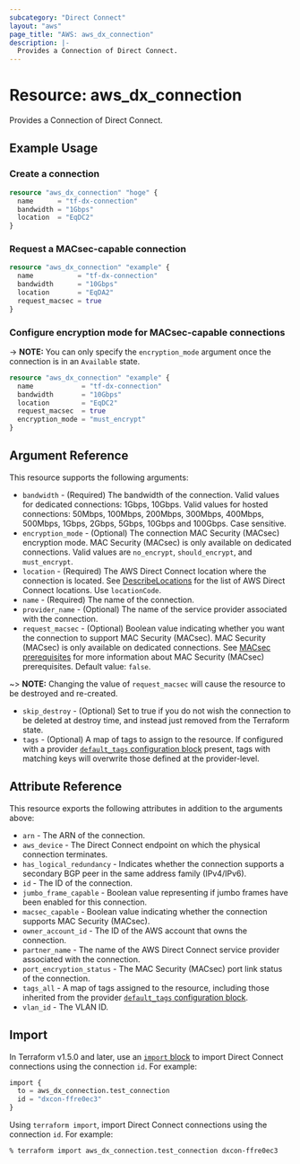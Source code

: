 ```yaml
---
subcategory: "Direct Connect"
layout: "aws"
page_title: "AWS: aws_dx_connection"
description: |-
  Provides a Connection of Direct Connect.
---
```


# Resource: aws_dx_connection

Provides a Connection of Direct Connect.

## Example Usage

### Create a connection

```terraform
resource "aws_dx_connection" "hoge" {
  name      = "tf-dx-connection"
  bandwidth = "1Gbps"
  location  = "EqDC2"
}
```

### Request a MACsec-capable connection

```terraform
resource "aws_dx_connection" "example" {
  name           = "tf-dx-connection"
  bandwidth      = "10Gbps"
  location       = "EqDA2"
  request_macsec = true
}
```

### Configure encryption mode for MACsec-capable connections

-> **NOTE:** You can only specify the `encryption_mode` argument once the connection is in an `Available` state.

```terraform
resource "aws_dx_connection" "example" {
  name            = "tf-dx-connection"
  bandwidth       = "10Gbps"
  location        = "EqDC2"
  request_macsec  = true
  encryption_mode = "must_encrypt"
}
```

## Argument Reference

This resource supports the following arguments:

* `bandwidth` - (Required) The bandwidth of the connection. Valid values for dedicated connections: 1Gbps, 10Gbps. Valid values for hosted connections: 50Mbps, 100Mbps, 200Mbps, 300Mbps, 400Mbps, 500Mbps, 1Gbps, 2Gbps, 5Gbps, 10Gbps and 100Gbps. Case sensitive.
* `encryption_mode` - (Optional) The connection MAC Security (MACsec) encryption mode. MAC Security (MACsec) is only available on dedicated connections. Valid values are `no_encrypt`, `should_encrypt`, and `must_encrypt`.
* `location` - (Required) The AWS Direct Connect location where the connection is located. See [DescribeLocations](https://docs.aws.amazon.com/directconnect/latest/APIReference/API_DescribeLocations.html) for the list of AWS Direct Connect locations. Use `locationCode`.
* `name` - (Required) The name of the connection.
* `provider_name` - (Optional) The name of the service provider associated with the connection.
* `request_macsec` - (Optional) Boolean value indicating whether you want the connection to support MAC Security (MACsec). MAC Security (MACsec) is only available on dedicated connections. See [MACsec prerequisites](https://docs.aws.amazon.com/directconnect/latest/UserGuide/direct-connect-mac-sec-getting-started.html#mac-sec-prerequisites) for more information about MAC Security (MACsec) prerequisites. Default value: `false`.

~> **NOTE:** Changing the value of `request_macsec` will cause the resource to be destroyed and re-created.

* `skip_destroy` - (Optional) Set to true if you do not wish the connection to be deleted at destroy time, and instead just removed from the Terraform state.
* `tags` - (Optional) A map of tags to assign to the resource. If configured with a provider [`default_tags` configuration block](https://registry.terraform.io/providers/hashicorp/aws/latest/docs#default_tags-configuration-block) present, tags with matching keys will overwrite those defined at the provider-level.

## Attribute Reference

This resource exports the following attributes in addition to the arguments above:

* `arn` - The ARN of the connection.
* `aws_device` - The Direct Connect endpoint on which the physical connection terminates.
* `has_logical_redundancy` - Indicates whether the connection supports a secondary BGP peer in the same address family (IPv4/IPv6).
* `id` - The ID of the connection.
* `jumbo_frame_capable` - Boolean value representing if jumbo frames have been enabled for this connection.
* `macsec_capable` - Boolean value indicating whether the connection supports MAC Security (MACsec).
* `owner_account_id` - The ID of the AWS account that owns the connection.
* `partner_name` - The name of the AWS Direct Connect service provider associated with the connection.
* `port_encryption_status` - The MAC Security (MACsec) port link status of the connection.
* `tags_all` - A map of tags assigned to the resource, including those inherited from the provider [`default_tags` configuration block](https://registry.terraform.io/providers/hashicorp/aws/latest/docs#default_tags-configuration-block).
* `vlan_id` - The VLAN ID.

## Import

In Terraform v1.5.0 and later, use an [`import` block](https://developer.hashicorp.com/terraform/language/import) to import Direct Connect connections using the connection `id`. For example:

```terraform
import {
  to = aws_dx_connection.test_connection
  id = "dxcon-ffre0ec3"
}
```

Using `terraform import`, import Direct Connect connections using the connection `id`. For example:

```console
% terraform import aws_dx_connection.test_connection dxcon-ffre0ec3
```
